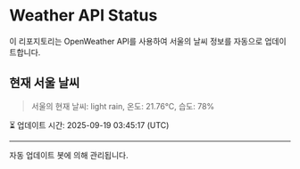 
# Weather API Status

이 리포지토리는 OpenWeather API를 사용하여 서울의 날씨 정보를 자동으로 업데이트합니다.

## 현재 서울 날씨
> 서울의 현재 날씨: light rain, 온도: 21.76°C, 습도: 78%

⏳ 업데이트 시간: 2025-09-19 03:45:17 (UTC)

---
자동 업데이트 봇에 의해 관리됩니다.
